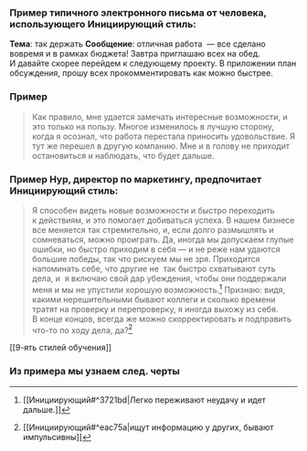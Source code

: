 ### Пример типичного электронного письма от человека, использующего Инициирующий стиль: 
**Тема**: так держать 
**Сообщение**: отличная работа  — все сделано вовремя и в рамках бюджета! Завтра приглашаю всех на обед. И давайте скорее перейдем к следующему проекту. В приложении план обсуждения, прошу всех прокомментировать как можно быстрее.

### Пример
>Как правило, мне удается замечать интересные возможности, и это только на пользу. Многое изменилось в лучшую сторону, когда я осознал, что работа перестала приносить удовольствие. Я тут же перешел в другую компанию. Мне и в голову не приходит остановиться и наблюдать, что будет дальше.


### Пример Нур, директор по маркетингу, предпочитает Инициирующий стиль:

>Я способен видеть новые возможности и быстро переходить к действиям, и это помогает добиваться успеха. В нашем бизнесе все меняется так стремительно, и, если долго размышлять и  сомневаться, можно проиграть. Да, иногда мы допускаем глупые ошибки, но быстро приходим в себя — и не реже нам удаются большие победы, так что рискуем мы не зря. Приходится напоминать себе, что другие не  так быстро схватывают суть дела, и  я включаю свой дар убеждения, чтобы они поддержали меня и мы не упустили хорошую возможность.[^1] Признаю: видя, какими нерешительными бывают коллеги и сколько времени тратят на проверку и перепроверку, я иногда выхожу из себя. В конце концов, всегда же можно скорректировать и подправить что-то по ходу дела, да?[^2]

[[9-ять стилей обучения]]

### Из примера мы узнаем след. черты 

[^1]:[[Инициирующий#^3721bd|Легко переживают неудачу и идет дальше.]]
[^2]:[[Инициирующий#^eac75a|ищут информацию у других, бывают импульсивны]]